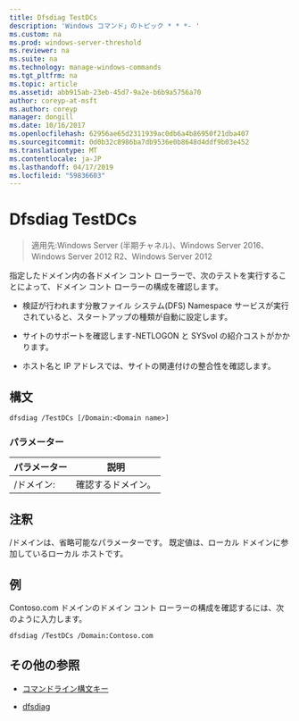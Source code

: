 ```yaml
---
title: Dfsdiag TestDCs
description: 'Windows コマンド」のトピック * * *- '
ms.custom: na
ms.prod: windows-server-threshold
ms.reviewer: na
ms.suite: na
ms.technology: manage-windows-commands
ms.tgt_pltfrm: na
ms.topic: article
ms.assetid: abb915ab-23eb-45d7-9a2e-b6b9a5756a70
author: coreyp-at-msft
ms.author: coreyp
manager: dongill
ms.date: 10/16/2017
ms.openlocfilehash: 62956ae65d2311939ac0db6a4b86950f21dba407
ms.sourcegitcommit: 0d0b32c8986ba7db9536e0b8648d4ddf9b03e452
ms.translationtype: MT
ms.contentlocale: ja-JP
ms.lasthandoff: 04/17/2019
ms.locfileid: "59836603"
---
```

# <a name="dfsdiag-testdcs"></a>Dfsdiag TestDCs

>適用先:Windows Server (半期チャネル)、Windows Server 2016、Windows Server 2012 R2、Windows Server 2012

指定したドメイン内の各ドメイン コント ローラーで、次のテストを実行することによって、ドメイン コント ローラーの構成を確認します。  
  
-   検証が行われます分散ファイル システム\(DFS\) Namespace サービスが実行されていると、スタートアップの種類が自動に設定します。  
  
-   サイトのサポートを確認します\-NETLOGON と SYSvol の紹介コストがかかります。  
  
-   ホスト名と IP アドレスでは、サイトの関連付けの整合性を確認します。  
  
  
  
## <a name="syntax"></a>構文  
  
```  
dfsdiag /TestDCs [/Domain:<Domain name>]  
```  
  
### <a name="parameters"></a>パラメーター  
  
|パラメーター|説明|  
|-------|--------|  
|\/ドメイン:<Domain name>|確認するドメイン。|  
  
## <a name="remarks"></a>注釈  
\/ドメインは、省略可能なパラメーターです。 既定値は、ローカル ドメインに参加しているローカル ホストです。  
  
## <a name="BKMK_Examples"></a>例  
Contoso.com ドメインのドメイン コント ローラーの構成を確認するには、次のように入力します。  
  
```  
dfsdiag /TestDCs /Domain:Contoso.com  
```  
  
## <a name="additional-references"></a>その他の参照  
  
-   [コマンドライン構文キー](command-line-syntax-key.md)  
  
-   [dfsdiag](dfsdiag.md)  
  

